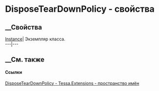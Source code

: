 # DisposeTearDownPolicy - свойства
##  __Свойства
[Instance](P_Tessa_Extensions_DisposeTearDownPolicy_Instance.htm)| Экземпляр
класса.  
---|---  
##  __См. также
#### Ссылки
[DisposeTearDownPolicy - ](T_Tessa_Extensions_DisposeTearDownPolicy.htm)
[Tessa.Extensions - пространство имён](N_Tessa_Extensions.htm)
